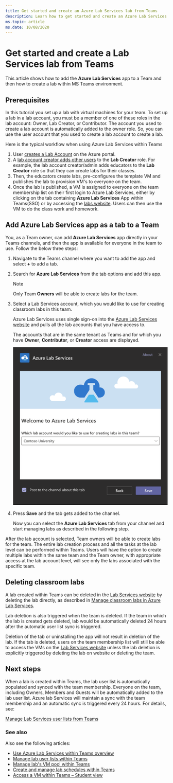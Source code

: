 ```yaml
---
title: Get started and create an Azure Lab Services lab from Teams
description: Learn how to get started and create an Azure Lab Services lab from Teams. 
ms.topic: article
ms.date: 10/08/2020
---
```


# Get started and create a Lab Services lab from Teams

This article shows how to add the **Azure Lab Services** app to a Team and then how to create a lab within MS Teams environment.

## Prerequisites

In this tutorial you set up a lab with virtual machines for your team. To set up a lab in a lab account, you must be a member of one of these roles in the lab account: Owner, Lab Creator, or Contributor. The account you used to create a lab account is automatically added to the owner role. So, you can use the user account that you used to create a lab account to create a lab.

Here is the typical workflow when using Azure Lab Services within Teams

1. User [creates a Lab Account](tutorial-setup-lab-account.md#create-a-lab-account) on the Azure portal.
1. A [lab account creator adds other users](tutorial-setup-lab-account.md#add-a-user-to-the-lab-creator-role) to the **Lab Creator** role. For example, the lab account creator/admin adds educators to the **Lab Creator** role so that they can create labs for their classes.
1. Then, the educators create labs, pre-configures the template VM and publishes the lab to provision VM's to everyone on the team.
1. Once the lab is published, a VM is assigned to everyone on the team membership list on their first login to Azure Lab Services, either by clicking on the tab containing **Azure Lab Services** App within Teams(SSO) or by accessing the [labs website](https://labs.azure.com). Users can then use the VM to do the class work and homework.

## Add Azure Lab Services app as a tab to a Team

You, as a Team owner, can add **Azure Lab Services** app directly in your Teams channels, and then the app is available for everyone in the team to use. Follow the below three steps:

1. Navigate to the Teams channel where you want to add the app and select **+** to add a tab. 
1. Search for **Azure Lab Services** from the tab options and add this app. 

    > [!NOTE]
    > Only Team **Owners** will be able to create labs for the team.
1. Select a Lab Services account, which you would like to use for creating classroom labs in this team. 

    Azure Lab Services uses single sign-on into the [Azure Lab Services website](https://labs.azure.com) and pulls all the lab accounts that you have access to. 

    The accounts that are in the same tenant as Teams and for which you have **Owner**, **Contributor**, or **Creator** access are displayed. 

   ![Welcome to ALS](./media/integrate-with-teams/welcome.png) 
1. Press **Save** and the tab gets added to the channel.

    Now you can select the **Azure Lab Services** tab from your channel and start managing labs as described in the following step.

After the lab account is selected, Team owners will be able to create labs for the team. The entire lab creation process and all the tasks at the lab level can be performed within Teams. Users will have the option to create multiple labs within the same team and the Team owner, with appropriate access at the lab account level, will see only the labs associated with the specific team.

## Deleting classroom labs

A lab created within Teams can be deleted in the [Lab Services website](https://labs.azure.com) by deleting the lab directly, as described in [Manage classroom labs in Azure Lab Services](how-to-manage-classroom-labs.md). 

Lab deletion is also triggered when the team is deleted. If the team in which the lab is created gets deleted, lab would be automatically deleted 24 hours after the automatic user list sync is triggered. 

Deletion of the tab or uninstalling the app will not result in deletion of the lab. If the tab is deleted, users on the team membership list will still be able to access the VMs on the [Lab Services website](https://labs.azure.com) unless the lab deletion is explicitly triggered by deleting the lab on website or deleting the team. 

## Next steps

When a lab is created within Teams, the lab user list is automatically populated and synced with the team membership. Everyone on the team, including Owners, Members and Guests will be automatically added to the lab user list. Azure lab Services will maintain a sync with the team membership and an automatic sync is triggered every 24 hours. For details, see:

[Manage Lab Services user lists from Teams](how-to-manage-user-lists-within-teams.md)

### See also

Also see the following articles:

- [Use Azure Lab Services within Teams overview](lab-services-within-teams-overview.md)
- [Manage lab user lists within Teams](how-to-manage-user-lists-within-teams.md)
- [Manage lab's VM pool within Teams](how-to-manage-vm-pool-within-teams.md)
- [Create and manage lab schedules within Teams](how-to-create-schedules-within-teams.md)
- [Access a VM within Teams – Student view](how-to-access-vm-for-students-within-teams.md)


